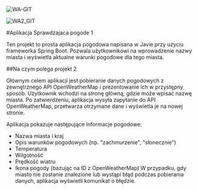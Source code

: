 
![WA-GIT](https://github.com/user-attachments/assets/12d0aded-4001-42e9-bada-7491ad1f1afa)

![WA2_GIT](https://github.com/user-attachments/assets/48cfe620-4b58-43aa-a1bc-9598d0072d6a)

#Aplikacja Sprawdzajaca pogode 1

Ten projekt to prosta aplikacja pogodowa napisana w Javie przy użyciu frameworka Spring Boot. Pozwala użytkownikowi na wprowadzenie nazwy miasta i wyświetla aktualne warunki pogodowe dla tego miasta.

##Na czym polega projekt 2

Głównym celem aplikacji jest pobieranie danych pogodowych z zewnętrznego API OpenWeatherMap i prezentowanie ich w przystępny sposób. Użytkownik wchodzi na stronę główną, gdzie może wpisać nazwę miasta. Po zatwierdzeniu, aplikacja wysyła zapytanie do API OpenWeatherMap, przetwarza otrzymane dane i wyświetla je na nowej stronie.

Aplikacja pokazuje następujące informacje pogodowe:

 - Nazwa miasta i kraj
 - Opis warunków pogodowych (np. "zachmurzenie", "słonecznie")
 - Temperatura
 - Wilgotność
 - Prędkość wiatru
 - Ikona pogody (bazując na ID z OpenWeatherMap)
W przypadku, gdy miasto nie zostanie znalezione lub wystąpi błąd podczas pobierania danych, aplikacja wyświetli komunikat o błędzie.
